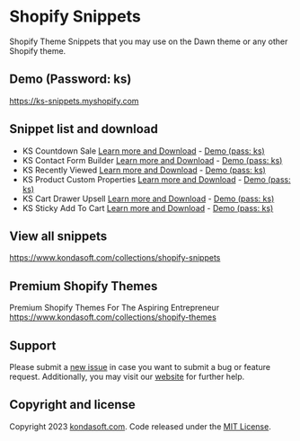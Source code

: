 # Shopify Snippets
Shopify Theme Snippets that you may use on the Dawn theme or any other Shopify theme.

## Demo (Password: ks)
https://ks-snippets.myshopify.com

## Snippet list and download
- KS Countdown Sale [Learn more and Download](https://www.kondasoft.com/collections/shopify-snippets/products/ks-countdown-sale) - [Demo (pass: ks)](https://ks-snippets.myshopify.com/pages/ks-countdown-sale)
- KS Contact Form Builder [Learn more and Download](https://www.kondasoft.com/collections/shopify-snippets/products/ks-contact-form-builder) - [Demo (pass: ks)](https://ks-snippets.myshopify.com/pages/ks-contact-form-builder)
- KS Recently Viewed [Learn more and Download](https://www.kondasoft.com/collections/shopify-snippets/products/ks-recently-viewed) - [Demo (pass: ks)](https://ks-snippets.myshopify.com/pages/ks-recently-viewed)
- KS Product Custom Properties [Learn more and Download](https://www.kondasoft.com/collections/shopify-snippets/products/ks-product-custom-properties) - [Demo (pass: ks)](https://ks-snippets.myshopify.com/products/ks-product-custom-properties)
- KS Cart Drawer Upsell [Learn more and Download](https://www.kondasoft.com/collections/shopify-snippets/products/ks-cart-drawer-upsell) - [Demo (pass: ks)](https://ks-snippets.myshopify.com)
- KS Sticky Add To Cart [Learn more and Download](https://www.kondasoft.com/collections/shopify-snippets/products/ks-sticky-add-to-cart) - [Demo (pass: ks)]([https://ks-snippets.myshopify.com](https://ks-snippets.myshopify.com/products/ks-sticky-add-to-cart))

## View all snippets
https://www.kondasoft.com/collections/shopify-snippets

## Premium Shopify Themes
Premium Shopify Themes For The Aspiring Entrepreneur
https://www.kondasoft.com/collections/shopify-themes

## Support
Please submit a [new issue](https://github.com/kondasoft/ks-bootshop/issues/new) in case you want to submit a bug or feature request. Additionally, you may visit our [website](https://www.kondasoft.com/) for further help.

## Copyright and license
Copyright 2023 [kondasoft.com](https://www.kondasoft.com). Code released under the [MIT License](https://github.com/kondasoft/ks-shopify-snippets/blob/master/LICENSE).
